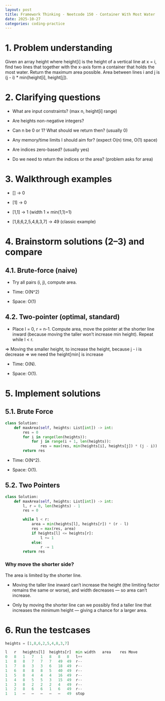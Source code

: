 ```yaml
---
layout: post
title: Framework Thinking - Neetcode 150 - Container With Most Water
date: 2025-10-27
categories: coding-practice
---
```


# 1. Problem understanding

Given an array height where height[i] is the height of a vertical line at x = i, find two lines that together with the x-axis form a container that holds the most water. Return the maximum area possible. Area between lines i and j is (j - i) \* min(height[i], height[j]).

# 2. Clarifying questions

- What are input constraints? (max n, height[i] range)

- Are heights non-negative integers?

- Can n be 0 or 1? What should we return then? (usually 0)

- Any memory/time limits I should aim for? (expect O(n) time, O(1) space)

- Are indices zero-based? (usually yes)

- Do we need to return the indices or the area? (problem asks for area)

# 3. Walkthrough examples

- [] → 0

- [1] → 0

- [1,1] → 1 (width 1 × min(1,1)=1)

- [1,8,6,2,5,4,8,3,7] → 49 (classic example)

# 4. Brainstorm solutions (2–3) and compare

## 4.1. Brute-force (naive)

- Try all pairs (i, j), compute area.

- Time: O(N^2)

- Space: O(1)

## 4.2. Two-pointer (optimal, standard)

- Place l = 0, r = n-1. Compute area, move the pointer at the shorter line inward (because moving the taller won’t increase min height). Repeat while l < r.

=> Moving the smaller height, to increase the height, because j - i is decrease => we need the height[min] is increase

- Time: O(N).

- Space: O(1).

# 5. Implement solutions

## 5.1. Brute Force

```python
class Solution:
    def maxArea(self, heights: List[int]) -> int:
        res = 0
        for i in range(len(heights)):
            for j in range(i + 1, len(heights)):
                res = max(res, min(heights[i], heights[j]) * (j - i))
        return res
```

- Time: O(N^2).

- Space: O(1).

## 5.2. Two Pointers

```python
class Solution:
    def maxArea(self, heights: List[int]) -> int:
        l, r = 0, len(heights) - 1
        res = 0

        while l < r:
            area = min(heights[l], heights[r]) * (r - l)
            res = max(res, area)
            if heights[l] <= heights[r]:
                l += 1
            else:
                r -= 1
        return res
```

### Why move the shorter side?

The area is limited by the shorter line.

- Moving the taller line inward can’t increase the height (the limiting factor remains the same or worse), and width decreases — so area can’t increase.

- Only by moving the shorter line can we possibly find a taller line that increases the minimum height — giving a chance for a larger area.

# 6. Run the testcases

```python
heights = [1,8,6,2,5,4,8,3,7]
```

```python
l	r	heights[l]	heights[r]	min	width	area	res	Move
0	8	1	7	1	8	8	8	l++
1	8	8	7	7	7	49	49	r--
1	7	8	3	3	6	18	49	r--
1	6	8	8	8	5	40	49	r--
1	5	8	4	4	4	16	49	r--
1	4	8	5	5	3	15	49	r--
1	3	8	2	2	2	4	49	r--
1	2	8	6	6	1	6	49	r--
1	1	—	—	—	—   —   49  stop
```
